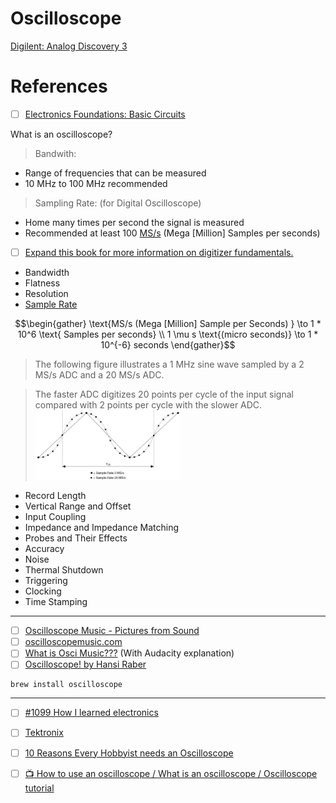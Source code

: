 # Oscilloscope

[Digilent: Analog Discovery 3](ad3)


# References

- [ ] [Electronics Foundations: Basic Circuits](https://www.linkedin.com/learning/electronics-foundations-basic-circuits/what-is-an-oscilloscope-14154695?u=56968449)

What is an oscilloscope?

> Bandwith: 
- Range of frequencies that can be measured
- 10 MHz to 100 MHz recommended

> Sampling Rate: (for Digital Oscilloscope)
- Home many times per second the signal is measured
- Recommended at least 100 [MS/s](https://www.analog.com/en/design-center/glossary/msps.html)  (Mega [Million] Samples per seconds)

- [ ] [Expand this book for more information on digitizer fundamentals.](https://www.ni.com/docs/en-US/bundle/ni-scope/page/digitizers/fundamentals.html)

- Bandwidth
- Flatness
- Resolution
- [Sample Rate](https://www.ni.com/docs/en-US/bundle/ni-scope/page/digitizers/sample_rate.html)


```math
\begin{gather}
  \text{MS/s (Mega [Million] Sample per Seconds) } \to 1 * 10^6 \text{ Samples per seconds} \\
  1 \mu s \text{(micro seconds)} \to 1 * 10^{-6} seconds
  
\end{gather}
```

> The following figure illustrates a 1 MHz sine wave sampled by a 2 MS/s ADC and a 20 MS/s ADC.

> The faster ADC digitizes 20 points per cycle of the input signal compared with 2 points per cycle with the slower ADC. 
<img src=images/loc_eps_sample_rate.gif width=50% height=50% > <img>

- Record Length
- Vertical Range and Offset
- Input Coupling
- Impedance and Impedance Matching
- Probes and Their Effects
- Accuracy
- Noise
- Thermal Shutdown
- Triggering
- Clocking
- Time Stamping
  
---

- [ ] [Oscilloscope Music - Pictures from Sound](https://www.youtube.com/watch?v=ZaTuFB5QXHo)
- [ ] [oscilloscopemusic.com](https://oscilloscopemusic.com/)
- [ ] [What is Osci Music???](https://www.youtube.com/watch?v=qUOAYvdiHFk) (With Audacity explanation)
- [ ] [Oscilloscope! by Hansi Raber](https://oscilloscopemusic.com/software/oscilloscope/)

```
brew install oscilloscope
```

---

- [ ] [#1099 How I learned electronics](https://www.youtube.com/watch?v=Bgrubw6B_us)

- [ ] [Tektronix](https://www.tek.com/)
- [ ] [10 Reasons Every Hobbyist needs an Oscilloscope](https://www.hackster.io/news/10-reasons-every-hobbyist-needs-an-oscilloscope-507df34f38d9)

- [ ] [:tv: How to use an oscilloscope / What is an oscilloscope / Oscilloscope tutorial](https://www.youtube.com/watch?v=CzY2abWCVTY)


